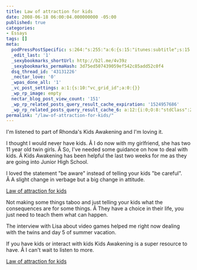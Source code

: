 ```yaml
---
title: Law of attraction for kids
date: 2008-06-18 06:00:04.000000000 -05:00
published: true
categories:
- Essays
tags: []
meta:
  podPressPostSpecific: s:264:"s:255:"a:6:{s:15:"itunes:subtitle";s:15:"##PostExcerpt##";s:14:"itunes:summary";s:15:"##PostExcerpt##";s:15:"itunes:keywords";s:17:"##WordPressCats##";s:13:"itunes:author";s:10:"##Global##";s:15:"itunes:explicit";s:7:"Default";s:12:"itunes:block";s:7:"Default";}";";
  _edit_last: '1'
  _sexybookmarks_shortUrl: http://b2l.me/4v39z
  _sexybookmarks_permaHash: 3d75ed507439059ef542c85add52c0f4
  dsq_thread_id: '43131226'
  _nectar_love: '0'
  _wpas_done_all: '1'
  _vc_post_settings: a:1:{s:10:"vc_grid_id";a:0:{}}
  _wp_rp_image: empty
  nectar_blog_post_view_count: '151'
  _wp_rp_related_posts_query_result_cache_expiration: '1524957686'
  _wp_rp_related_posts_query_result_cache_6: a:12:{i:0;O:8:"stdClass":2:{s:7:"post_id";s:4:"1108";s:5:"score";s:17:"55.07185330295735";}i:1;O:8:"stdClass":2:{s:7:"post_id";s:3:"233";s:5:"score";s:17:"51.42504203074938";}i:2;O:8:"stdClass":2:{s:7:"post_id";s:3:"383";s:5:"score";s:17:"48.43219165976763";}i:3;O:8:"stdClass":2:{s:7:"post_id";s:4:"1373";s:5:"score";s:17:"48.25286093369918";}i:4;O:8:"stdClass":2:{s:7:"post_id";s:3:"400";s:5:"score";s:18:"44.793874772904566";}i:5;O:8:"stdClass":2:{s:7:"post_id";s:4:"4550";s:5:"score";s:17:"44.69708169127584";}i:6;O:8:"stdClass":2:{s:7:"post_id";s:4:"1285";s:5:"score";s:17:"44.69708169127584";}i:7;O:8:"stdClass":2:{s:7:"post_id";s:3:"831";s:5:"score";s:17:"44.69708169127584";}i:8;O:8:"stdClass":2:{s:7:"post_id";s:3:"393";s:5:"score";s:17:"44.69708169127584";}i:9;O:8:"stdClass":2:{s:7:"post_id";s:3:"398";s:5:"score";s:17:"42.32733642510265";}i:10;O:8:"stdClass":2:{s:7:"post_id";s:3:"356";s:5:"score";s:18:"42.022179706069586";}i:11;O:8:"stdClass":2:{s:7:"post_id";s:3:"604";s:5:"score";s:17:"41.23809553048123";}}
permalink: "/law-of-attraction-for-kids/"
---
```

I'm listened to part of Rhonda's Kids Awakening and I'm loving it.

I thought I would never have kids. Â I do now with my girlfriend, she has two 11 year old twin girls. Â So, I've needed some guidance on how to deal with kids. Â Kids Awakening has been helpful the last two weeks for me as they are going into Junior High School.

I loved the statement "be aware" instead of telling your kids "be careful". Â A slight change in verbage but a big change in attitude.

<a href="https://www.mcssl.com/SYS/?m=129164&amp;c=s" target="_blank" rel="nofollow">Law of attraction for kids</a>

Not making some things taboo and just telling your kids what the consequences are for some things. Â They have a choice in their life, you just need to teach them what can happen.

The interview with Lisa about video games helped me right now dealing with the twins and day 5 of summer vacation.

If you have kids or interact with kids Kids Awakening is a super resource to have. Â I can't wait to listen to more.

<a href="https://www.mcssl.com/SYS/?m=129164&amp;c=s" target="_blank" rel="nofollow">Law of attraction for kids</a></p>
